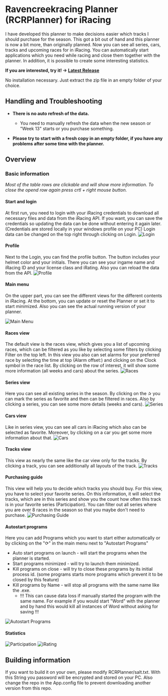# Ravencreekracing Planner (RCRPlanner) for iRacing
I have developed this planner to make decisions easier which tracks I should purchase for the season.
This got a bit out of hand and this planner is now a bit more, than originally planned. 
Now you can see all series, cars, tracks and upcoming races for in iRacing.
You can automatically start applications which you need while racing and close them together with the planner.
In addition, it is possible to create some interesting statistics.


**If you are interested, try it! -> [Latest Release](/../../releases/latest)**

No installation necessary. Just extract the zip file in an empty folder of your choice.


## Handling and Troubleshooting 
* **There is no auto refresh of the data.**
    * You need to manually refresh the data when the new season or "Week 13" starts or you purchase something.

* **Please try to start with a fresh copy in an empty folder, if you have any problems after some time with the planner.**

## Overview
### Basic information
   *Most of the table rows are clickable and will show more information.*
   *To close the opend row again press crtl + right mouse button.*

#### Start and login
At first run, you need to login with your iRacing credentials to download all necessary files and data from the iRacing API.
If you want, you can save the credentials so updating the data can be done without entering it again later. (Credentials are stored locally in your windows profile on your PC)
Login data can be changed on the top right through clicking on Login.
![Login](/doc/images/login.png)

#### Profile 
Next to the Login, you can find the profile button. The button includes your helmet color and your initials.
There you can see your ingame name and iRacing ID and your license class and iRating. Also you can reload the data from the API.
![Profile](/doc/images/profile.png)

#### Main menu
On the upper part, you can see the different views for the different contents in iRacing. At the bottom, you can update or reset the Planner or set it to start minimized. Also you can see the actual running version of your planner.

![Main Menu](/doc/images/main_menu.png)

#### Races view
The default view is the races view, which gives you a list of upcoming races, which can be filtered as you like by selecting some filters by clicking Filter on the top left. 
In this view you also can set alarms for your preferred race by selecting the time at top (Alarm offset:) and clicking on the Clock symbol in the race list.
By clicking on the row of interest, it will show some more information (all weeks and cars) about the series.
![Races](/doc/images/races.png)

#### Series view
Here you can see all existing series in the season. By clicking on the ✰ you can mark the series as favorite and then can be filtered in races.
Also by clicking a series, you can see some more details (weeks and cars).
![Series](/doc/images/series.png)

#### Cars view
Like in series view, you can see all cars in iRacing which also can be selected as favorite. Moreover, by clicking on a car you get some more information about that.
![Cars](/doc/images/cars.png)

#### Tracks view 
This view as nearly the same like the car view only for the tracks. By clicking a track, you can see additionally all layouts of the track.
![Tracks](/doc/images/tracks.png)

#### Purchasing guide
This view will help you to decide which tracks you should buy. For this view, you have to select your favorite series. On this information, it will select the tracks, which are in this series and show you the count how often this track is in your favorite series (Participation). You can filter out all series where you are over 8 races in the season so that you maybe don't need to purchase.
![Purchasing Guide](/doc/images/purchase_guide.png)

#### Autostart programs
Here you can add Programs which you want to start either automatically or by clicking on the "⟳" in the main menu next to "Autostart Programs"
* Auto start programs on launch - will start the programs when the planner is started.
* Start programs minimized - will try to launch them minimized.
* Kill programs on close - will try to close these programs by its initial process id. (some programs starts more programs which prevent it to be closed by this feature)
* Kill programs by Name - will stop all programs with the same name like the .exe. 
    - !!! This can cause data loss if manually started the program with the same name. For example if you would start "Word" with the planner and by hand this would kill all instances of Word without asking for saving !!!

![Autostart Programs](/doc/images/autostart.png)

#### Statistics
![Participation](/doc/images/part_stats.png)
![iRating](/doc/images/irating_stats.png)

## Building information

If you want to build it on your own, please modify RCRPlanner/salt.txt. With this String you password will be encrypted and stored on your PC.
Also change the repo in the App.config file to prevent downloading another version from this repo.

